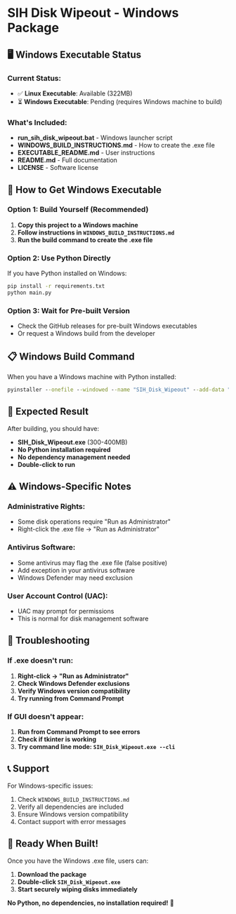 # SIH Disk Wipeout - Windows Package

## 🖥️ **Windows Executable Status**

### **Current Status:**
- ✅ **Linux Executable**: Available (322MB)
- ⏳ **Windows Executable**: Pending (requires Windows machine to build)

### **What's Included:**
- **run_sih_disk_wipeout.bat** - Windows launcher script
- **WINDOWS_BUILD_INSTRUCTIONS.md** - How to create the .exe file
- **EXECUTABLE_README.md** - User instructions
- **README.md** - Full documentation
- **LICENSE** - Software license

## 🚀 **How to Get Windows Executable**

### **Option 1: Build Yourself (Recommended)**
1. **Copy this project to a Windows machine**
2. **Follow instructions in `WINDOWS_BUILD_INSTRUCTIONS.md`**
3. **Run the build command to create the .exe file**

### **Option 2: Use Python Directly**
If you have Python installed on Windows:
```cmd
pip install -r requirements.txt
python main.py
```

### **Option 3: Wait for Pre-built Version**
- Check the GitHub releases for pre-built Windows executables
- Or request a Windows build from the developer

## 📋 **Windows Build Command**

When you have a Windows machine with Python installed:

```cmd
pyinstaller --onefile --windowed --name "SIH_Disk_Wipeout" --add-data "src;src" --add-data "safety_config.json;." --add-data "requirements.txt;." --add-data "README.md;." --add-data "LICENSE;." --hidden-import tkinter --hidden-import tkinter.ttk --hidden-import tkinter.messagebox --hidden-import tkinter.filedialog --hidden-import psutil --hidden-import reportlab --hidden-import cryptography main.py
```

## 🎯 **Expected Result**

After building, you should have:
- **SIH_Disk_Wipeout.exe** (300-400MB)
- **No Python installation required**
- **No dependency management needed**
- **Double-click to run**

## ⚠️ **Windows-Specific Notes**

### **Administrative Rights:**
- Some disk operations require "Run as Administrator"
- Right-click the .exe file → "Run as Administrator"

### **Antivirus Software:**
- Some antivirus may flag the .exe file (false positive)
- Add exception in your antivirus software
- Windows Defender may need exclusion

### **User Account Control (UAC):**
- UAC may prompt for permissions
- This is normal for disk management software

## 🔧 **Troubleshooting**

### **If .exe doesn't run:**
1. **Right-click → "Run as Administrator"**
2. **Check Windows Defender exclusions**
3. **Verify Windows version compatibility**
4. **Try running from Command Prompt**

### **If GUI doesn't appear:**
1. **Run from Command Prompt to see errors**
2. **Check if tkinter is working**
3. **Try command line mode: `SIH_Disk_Wipeout.exe --cli`**

## 📞 **Support**

For Windows-specific issues:
1. Check `WINDOWS_BUILD_INSTRUCTIONS.md`
2. Verify all dependencies are included
3. Ensure Windows version compatibility
4. Contact support with error messages

## 🎉 **Ready When Built!**

Once you have the Windows .exe file, users can:
1. **Download the package**
2. **Double-click `SIH_Disk_Wipeout.exe`**
3. **Start securely wiping disks immediately**

**No Python, no dependencies, no installation required!** 🚀
